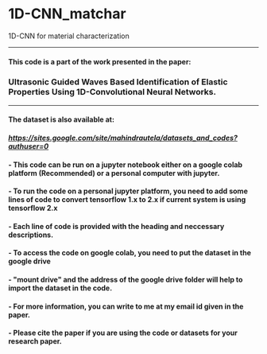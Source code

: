 # 1D-CNN_matchar
 1D-CNN for material characterization

-----------------------------------------------------------------------------------------------------------------
#### This code is a part of the work presented in the paper:

### **Ultrasonic Guided Waves Based Identification of Elastic Properties Using 1D-Convolutional Neural Networks.**
-------------------------------------------------------------------------------------------------------------------
#### The dataset is also available at:
#### *https://sites.google.com/site/mahindrautela/datasets_and_codes?authuser=0*

#### - This code can be run on a jupyter notebook either on a google colab platform (Recommended) or a personal computer with jupyter. 

#### - To run the code on a personal jupyter platform, you need to add some lines of code to convert tensorflow 1.x to 2.x if current system is using tensorflow 2.x

#### - Each line of code is provided with the heading and neccessary descriptions.

#### - To access the code on google colab, you need to put the dataset in the google drive 

#### - "mount drive" and the address of the google drive folder will help to import the dataset in the code.

#### - For more information, you can write to me at my email id given in the paper.

#### - Please cite the paper if you are using the code or datasets for your research paper.
